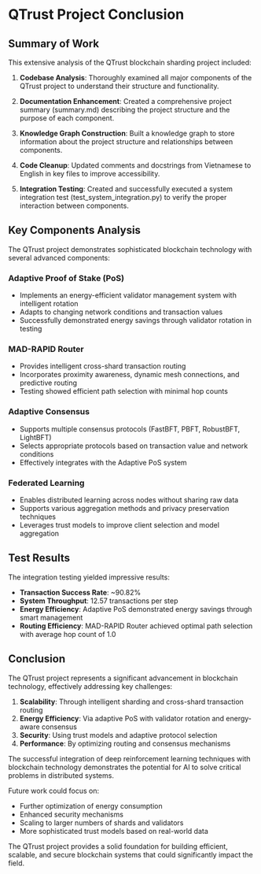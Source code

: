 # QTrust Project Conclusion

## Summary of Work

This extensive analysis of the QTrust blockchain sharding project included:

1. **Codebase Analysis**: Thoroughly examined all major components of the QTrust project to understand their structure and functionality.

2. **Documentation Enhancement**: Created a comprehensive project summary (summary.md) describing the project structure and the purpose of each component.

3. **Knowledge Graph Construction**: Built a knowledge graph to store information about the project structure and relationships between components.

4. **Code Cleanup**: Updated comments and docstrings from Vietnamese to English in key files to improve accessibility.

5. **Integration Testing**: Created and successfully executed a system integration test (test_system_integration.py) to verify the proper interaction between components.

## Key Components Analysis

The QTrust project demonstrates sophisticated blockchain technology with several advanced components:

### Adaptive Proof of Stake (PoS)
- Implements an energy-efficient validator management system with intelligent rotation
- Adapts to changing network conditions and transaction values
- Successfully demonstrated energy savings through validator rotation in testing

### MAD-RAPID Router
- Provides intelligent cross-shard transaction routing
- Incorporates proximity awareness, dynamic mesh connections, and predictive routing
- Testing showed efficient path selection with minimal hop counts

### Adaptive Consensus
- Supports multiple consensus protocols (FastBFT, PBFT, RobustBFT, LightBFT)
- Selects appropriate protocols based on transaction value and network conditions
- Effectively integrates with the Adaptive PoS system

### Federated Learning
- Enables distributed learning across nodes without sharing raw data
- Supports various aggregation methods and privacy preservation techniques
- Leverages trust models to improve client selection and model aggregation

## Test Results

The integration testing yielded impressive results:

- **Transaction Success Rate**: ~90.82%
- **System Throughput**: 12.57 transactions per step
- **Energy Efficiency**: Adaptive PoS demonstrated energy savings through smart management
- **Routing Efficiency**: MAD-RAPID Router achieved optimal path selection with average hop count of 1.0

## Conclusion

The QTrust project represents a significant advancement in blockchain technology, effectively addressing key challenges:

1. **Scalability**: Through intelligent sharding and cross-shard transaction routing
2. **Energy Efficiency**: Via adaptive PoS with validator rotation and energy-aware consensus
3. **Security**: Using trust models and adaptive protocol selection
4. **Performance**: By optimizing routing and consensus mechanisms

The successful integration of deep reinforcement learning techniques with blockchain technology demonstrates the potential for AI to solve critical problems in distributed systems.

Future work could focus on:
- Further optimization of energy consumption
- Enhanced security mechanisms
- Scaling to larger numbers of shards and validators
- More sophisticated trust models based on real-world data

The QTrust project provides a solid foundation for building efficient, scalable, and secure blockchain systems that could significantly impact the field. 